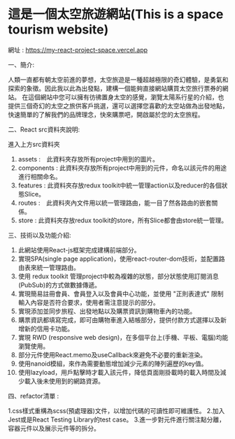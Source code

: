 # 這是一個太空旅遊網站(This is a space tourism website)
網址 : https://my-react-project-space.vercel.app

一、︀簡介:

人類一直都有朝太空前進的夢想，太空旅遊是一種超越極限的奇幻體驗，是勇氣和探索的象徵。因此我以此為出發點，建構一個能夠直接網站購買太空旅行票券的網站。
在這個網站中您可以擁有彷彿置身太空的感覺，瀏覽太陽系行星的介紹，也提供三個奇幻的太空之旅供客戶挑選，還可以選擇您喜歡的太空站做為出發地點，快速簡單的了解我們的品牌理念，快來購票吧，開啟屬於您的太空旅程。


二、︀React src資料夾說明:

進入上方src資料夾
1. assets :　此資料夾存放所有project中用到的圖片。
2. components : 此資料夾存放所有project中用到的元件，命名以該元件的用途進行相關命名。
3. features : 此資料夾存放redux toolkit中統一管理action以及reducer的各個狀態Slice。
4. routes :　此資料夾內文件用以統一管理路由，能一目了然各路由的嵌套關係。
5. store : 此資料夾存放redux toolkit的store，所有Slice都會由store統一管理。


三、︀技術以及功能介紹:

1. 此網站使用React-js框架完成建構前端部分。
2. 實現SPA(single page application)，使用react-router-dom技術，並配置路由表來統一管理路由。
3. 使用 redux toolkit 管理project中較為複雜的狀態，部分狀態使用訂閱消息(PubSub)的方式做數據傳遞。
4. 實現簡易註冊會員、︀會員登入以及會員中心功能，並使用 "正則表達式" 限制輸入內容是否符合要求，使用者需注意提示的部分。
5. 實現添加並同步旅程、︀出發地點以及購票資訊到購物車內的功能。
6. 購票資訊都填寫完成，即可由購物車進入結帳部分，提供付款方式選擇以及新增新的信用卡功能。
7. 實現 RWD (responsive web design)，在多個平台上(手機、︀平板、︀電腦)均能瀏覽使用。
8. 部分元件使用React.memo及useCallback來避免不必要的重新渲染。
9. 使用nanoid模組，來作為需要動態增加減少元素的陣列遍歷的key值。
10. 使用lazyload，用戶點擊時才載入該元件，降低頁面剛掛載時的載入時間及減少載入後未使用到的網路資源。

四、︀refactor清單 :

1.css樣式重構為scss(預處理器)文件，以增加代碼的可讀性即可維護性。
2.加入Jest或是React Testing Library的test case。
3.進一步對元件進行關注點分離，容器元件以及展示元件等的拆分。
